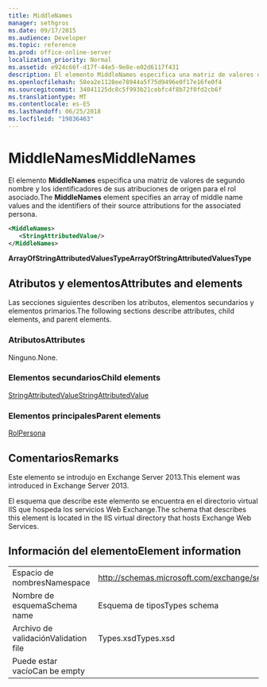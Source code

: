 ```yaml
---
title: MiddleNames
manager: sethgros
ms.date: 09/17/2015
ms.audience: Developer
ms.topic: reference
ms.prod: office-online-server
localization_priority: Normal
ms.assetid: e924c66f-d17f-44e5-9e8e-e02d6117f431
description: El elemento MiddleNames especifica una matriz de valores de segundo nombre y los identificadores de sus atribuciones de origen para el rol asociado.
ms.openlocfilehash: 58ea2e1128ee78944a5f75d9496e0f17e16fe0f4
ms.sourcegitcommit: 34041125dc8c5f993b21cebfc4f8b72f0fd2cb6f
ms.translationtype: MT
ms.contentlocale: es-ES
ms.lasthandoff: 06/25/2018
ms.locfileid: "19836463"
---
```

# <a name="middlenames"></a><span data-ttu-id="1381e-103">MiddleNames</span><span class="sxs-lookup"><span data-stu-id="1381e-103">MiddleNames</span></span>

<span data-ttu-id="1381e-104">El elemento **MiddleNames** especifica una matriz de valores de segundo nombre y los identificadores de sus atribuciones de origen para el rol asociado.</span><span class="sxs-lookup"><span data-stu-id="1381e-104">The **MiddleNames** element specifies an array of middle name values and the identifiers of their source attributions for the associated persona.</span></span> 
  
```XML
<MiddleNames>
   <StringAttributedValue/>
</MiddleNames>
```

 <span data-ttu-id="1381e-105">**ArrayOfStringAttributedValuesType**</span><span class="sxs-lookup"><span data-stu-id="1381e-105">**ArrayOfStringAttributedValuesType**</span></span>
## <a name="attributes-and-elements"></a><span data-ttu-id="1381e-106">Atributos y elementos</span><span class="sxs-lookup"><span data-stu-id="1381e-106">Attributes and elements</span></span>

<span data-ttu-id="1381e-107">Las secciones siguientes describen los atributos, elementos secundarios y elementos primarios.</span><span class="sxs-lookup"><span data-stu-id="1381e-107">The following sections describe attributes, child elements, and parent elements.</span></span>
  
### <a name="attributes"></a><span data-ttu-id="1381e-108">Atributos</span><span class="sxs-lookup"><span data-stu-id="1381e-108">Attributes</span></span>

<span data-ttu-id="1381e-109">Ninguno.</span><span class="sxs-lookup"><span data-stu-id="1381e-109">None.</span></span>
  
### <a name="child-elements"></a><span data-ttu-id="1381e-110">Elementos secundarios</span><span class="sxs-lookup"><span data-stu-id="1381e-110">Child elements</span></span>

[<span data-ttu-id="1381e-111">StringAttributedValue</span><span class="sxs-lookup"><span data-stu-id="1381e-111">StringAttributedValue</span></span>](stringattributedvalue.md)
  
### <a name="parent-elements"></a><span data-ttu-id="1381e-112">Elementos principales</span><span class="sxs-lookup"><span data-stu-id="1381e-112">Parent elements</span></span>

[<span data-ttu-id="1381e-113">Rol</span><span class="sxs-lookup"><span data-stu-id="1381e-113">Persona</span></span>](persona.md)
  
## <a name="remarks"></a><span data-ttu-id="1381e-114">Comentarios</span><span class="sxs-lookup"><span data-stu-id="1381e-114">Remarks</span></span>

<span data-ttu-id="1381e-115">Este elemento se introdujo en Exchange Server 2013.</span><span class="sxs-lookup"><span data-stu-id="1381e-115">This element was introduced in Exchange Server 2013.</span></span>
  
<span data-ttu-id="1381e-116">El esquema que describe este elemento se encuentra en el directorio virtual IIS que hospeda los servicios Web Exchange.</span><span class="sxs-lookup"><span data-stu-id="1381e-116">The schema that describes this element is located in the IIS virtual directory that hosts Exchange Web Services.</span></span>
  
## <a name="element-information"></a><span data-ttu-id="1381e-117">Información del elemento</span><span class="sxs-lookup"><span data-stu-id="1381e-117">Element information</span></span>

|||
|:-----|:-----|
|<span data-ttu-id="1381e-118">Espacio de nombres</span><span class="sxs-lookup"><span data-stu-id="1381e-118">Namespace</span></span>  <br/> |http://schemas.microsoft.com/exchange/services/2006/types  <br/> |
|<span data-ttu-id="1381e-119">Nombre de esquema</span><span class="sxs-lookup"><span data-stu-id="1381e-119">Schema name</span></span>  <br/> |<span data-ttu-id="1381e-120">Esquema de tipos</span><span class="sxs-lookup"><span data-stu-id="1381e-120">Types schema</span></span>  <br/> |
|<span data-ttu-id="1381e-121">Archivo de validación</span><span class="sxs-lookup"><span data-stu-id="1381e-121">Validation file</span></span>  <br/> |<span data-ttu-id="1381e-122">Types.xsd</span><span class="sxs-lookup"><span data-stu-id="1381e-122">Types.xsd</span></span>  <br/> |
|<span data-ttu-id="1381e-123">Puede estar vacío</span><span class="sxs-lookup"><span data-stu-id="1381e-123">Can be empty</span></span>  <br/> ||
   

